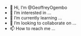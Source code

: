 - 👋 Hi, I’m @GeoffreyOgembo
- 👀 I’m interested in ...
- 🌱 I’m currently learning ...
- 💞️ I’m looking to collaborate on ...
- 📫 How to reach me ...

<!---
GeoffreyOgembo/GeoffreyOgembo is a ✨ special ✨ repository because its `README.md` (this file) appears on your GitHub profile.
You can click the Preview link to take a look at your changes.
--->
